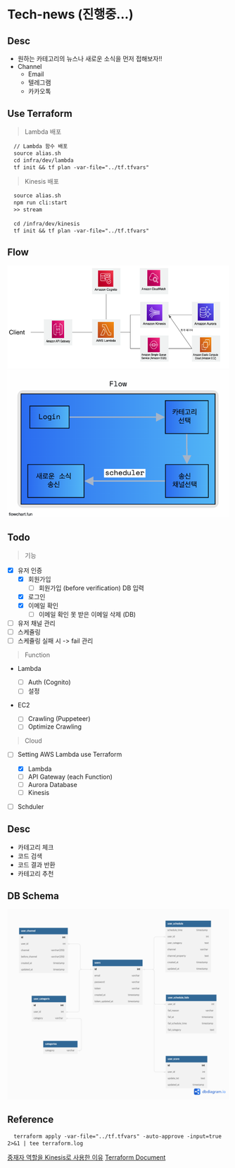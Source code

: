 # Tech-news (진행중...)

## Desc

- 원하는 카테고리의 뉴스나 새로운 소식을 먼저 접해보자!!
- Channel
  - Email
  - 텔레그램
  - 카카오톡

## Use Terraform

> Lambda 배포

```
  // Lambda 함수 배포
  source alias.sh
  cd infra/dev/lambda
  tf init && tf plan -var-file="../tf.tfvars"
```

> Kinesis 배포

```
  source alias.sh
  npm run cli:start
  >> stream

  cd /infra/dev/kinesis
  tf init && tf plan -var-file="../tf.tfvars"
```

## Flow

![arch](./public/arch.png)
![flow](./public/flow.png)

## Todo

> 기능

- [x] 유저 인증
  - [x] 회원가입
    - [ ] 회원가입 (before verification) DB 입력
  - [x] 로그인
  - [x] 이메일 확인
    - [ ] 이메일 확인 못 받은 이메일 삭제 (DB)
- [ ] 유저 채널 관리
- [ ] 스케쥴링
- [ ] 스케쥴링 실패 시 -> fail 관리

> Function

- Lambda

  - [ ] Auth (Cognito)
  - [ ] 설정

- EC2

  - [ ] Crawling (Puppeteer)
  - [ ] Optimize Crawling

> Cloud

- [ ] Setting AWS Lambda use Terraform

  - [x] Lambda
  - [ ] API Gateway (each Function)
  - [ ] Aurora Database
  - [ ] Kinesis

- [ ] Schduler

## Desc

- 카테고리 체크
- 코드 검색
- 코드 결과 반환
- 카테고리 추천

## DB Schema

![schema](./public/db_schema.png)

## Reference

```
  terraform apply -var-file="../tf.tfvars" -auto-approve -input=true 2>&1 | tee terraform.log
```

<a href="https://github.com/co-app/tech-news/issues/1">중재자 역할을 Kinesis로 사용한 이유</a>
<a href="https://registry.terraform.io/">Terraform Document</a>
